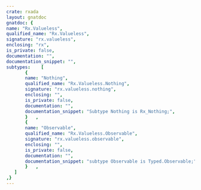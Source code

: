 ```yaml
---
crate: rxada
layout: gnatdoc
gnatdoc: {
name: "Rx.Valueless",
qualified_name: "Rx.Valueless",
signature: "rx.valueless",
enclosing: "rx",
is_private: false,
documentation: "",
documentation_snippet: "",
subtypes:    [
       {
       name: "Nothing",
       qualified_name: "Rx.Valueless.Nothing",
       signature: "rx.valueless.nothing",
       enclosing: "",
       is_private: false,
       documentation: "",
       documentation_snippet: "Subtype Nothing is Rx_Nothing;",
       }   ,
       {
       name: "Observable",
       qualified_name: "Rx.Valueless.Observable",
       signature: "rx.valueless.observable",
       enclosing: "",
       is_private: false,
       documentation: "",
       documentation_snippet: "subtype Observable is Typed.Observable;",
       }   ,
   ]
,}
---
```

